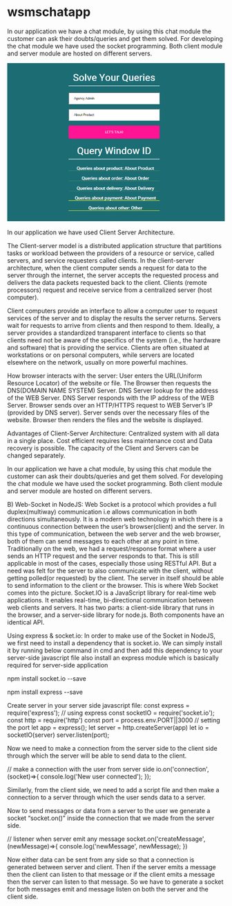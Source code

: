 # wsmschatapp

In our application we have a chat module, by using this chat module the customer can ask their doubts/queries and get them solved.
For developing the chat module we have used the socket programming. Both client module and server module are hosted on different servers.

![GitHub Logo](https://github.com/shubhamrajput0369/wsmschatapp/blob/main/wsmschatappinterface.png)

In our application we have used Client Server Architecture.

The Client-server model is a distributed application structure that partitions tasks or workload between the providers of a resource or service, called servers, and service requesters called clients. In the client-server architecture, when the client computer sends a request for data to the server through the internet, the server accepts the requested process and delivers the data packets requested back to the client. Clients (remote processors) request and receive service from a centralized server (host computer).

Client computers provide an interface to allow a computer user to request services of the server and to display the results the server returns. Servers wait for requests to arrive from clients and then respond to them. Ideally, a server provides a standardized transparent interface to clients so that clients need not be aware of the specifics of the system (i.e., the hardware and software) that is providing the service. Clients are often situated at workstations or on personal computers, while servers are located elsewhere on the network, usually on more powerful machines.

How browser interacts with the server:
User enters the URL(Uniform Resource Locator) of the website or file. The Browser then requests the DNS(DOMAIN NAME SYSTEM) Server.
DNS Server lookup for the address of the WEB Server.
DNS Server responds with the IP address of the WEB Server.
Browser sends over an HTTP/HTTPS request to WEB Server’s IP (provided by DNS server).
Server sends over the necessary files of the website.
Browser then renders the files and the website is displayed. 

Advantages of Client-Server Architecture:
Centralized system with all data in a single place.
Cost efficient requires less maintenance cost and Data recovery is possible.
The capacity of the Client and Servers can be changed separately.

In our application we have a chat module, by using this chat module the customer can ask their doubts/queries and get them solved. For developing the chat module we have used the socket programming. Both client module and server module are hosted on different servers.

B) Web-Socket in NodeJS:
Web Socket is a protocol which provides a full duplex(multiway) communication i.e allows communication in both directions simultaneously.
It is a modern web technology in which there is a continuous connection between the user’s browser(client) and the server. In this type of communication, between the web server and the web browser, both of them can send messages to each other at any point in time. 
Traditionally on the web, we had a request/response format where a user sends an HTTP request and the server responds to that. This is still applicable in most of the cases, especially those using RESTful API. But a need was felt for the server to also communicate with the client, without getting polled(or requested) by the client. The server in itself should be able to send information to the client or the browser. This is where Web Socket comes into the picture.
Socket.IO is a JavaScript library for real-time web applications. It enables real-time, bi-directional communication between web clients and servers. It has two parts: a client-side library that runs in the browser, and a server-side library for node.js. Both components have an identical API.

Using express & socket.io:
In order to make use of the Socket in NodeJS, we first need to install a dependency that is socket.io. We can simply install it by running below command in cmd and then add this dependency to your server-side javascript file also install an express module which is basically required for server-side application

npm install socket.io --save

npm install express --save

Create server in your server side javascript file:
const express = require('express'); // using express
const socketIO = require('socket.io');
const http = require('http') 
const port = process.env.PORT||3000 // setting the port 
let app = express();
let server = http.createServer(app)
let io = socketIO(server)
server.listen(port);

Now we need to make a connection from the server side to the client side through which the server will be able to send data to the client.

// make a connection with the user from server side
io.on('connection', (socket)=>{
  console.log('New user connected');
});

Similarly, from the client side, we need to add a script file and then make a connection to a server through which the user sends data to a server.
<script src="/socket.io/socket.io.js"></script>
<script>
var socket=io()
// make connection with server from user side
socket.on('connect', function(){
  console.log('Connected to Server')
});
</script>
 
Now to send messages or data from a server to the user we generate a socket “socket.on()” inside the connection that we made from the server side.

// listener when server emit any message
socket.on('createMessage', (newMessage)=>{
    console.log('newMessage', newMessage);
  })

Now either data can be sent from any side so that a connection is generated between server and client.
Then if the server emits a message then the client can listen to that message or if the client emits a message then the server can listen to that message. So we have to generate a socket for both messages emit and message listen on both the server and the client side.
